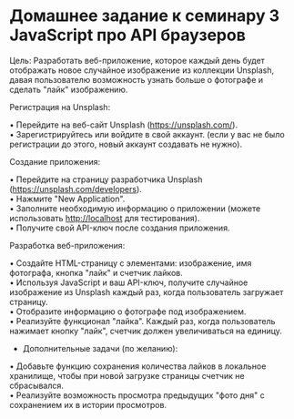 # Домашнее задание к семинару 3 JavaScript про API браузеров

Цель: Разработать веб-приложение, которое каждый день будет отображать новое случайное изображение из коллекции Unsplash, давая пользователю возможность узнать больше о фотографе и сделать "лайк" изображению.

Регистрация на Unsplash:

• Перейдите на веб-сайт Unsplash (<https://unsplash.com/>).  
• Зарегистрируйтесь или войдите в свой аккаунт. (если у вас не было регистрации до этого, новый аккаунт создавать не нужно).

Создание приложения:

• Перейдите на страницу разработчика Unsplash (<https://unsplash.com/developers>).  
• Нажмите "New Application".  
• Заполните необходимую информацию о приложении (можете использовать <http://localhost> для тестирования).  
• Получите свой API-ключ после создания приложения.

Разработка веб-приложения:

• Создайте HTML-страницу с элементами: изображение, имя фотографа, кнопка "лайк" и счетчик лайков.  
• Используя JavaScript и ваш API-ключ, получите случайное изображение из Unsplash каждый раз, когда пользователь загружает страницу.  
• Отобразите информацию о фотографе под изображением.  
• Реализуйте функционал "лайка". Каждый раз, когда пользователь нажимает кнопку "лайк", счетчик должен увеличиваться на единицу.

* Дополнительные задачи (по желанию):

• Добавьте функцию сохранения количества лайков в локальное хранилище, чтобы при новой загрузке страницы счетчик не сбрасывался.  
• Реализуйте возможность просмотра предыдущих "фото дня" с сохранением их в истории просмотров.
